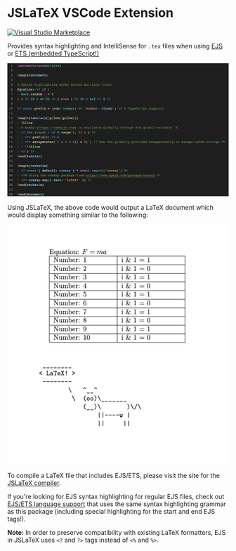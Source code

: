 # JSLaTeX VSCode Extension

[![Visual Studio Marketplace](https://img.shields.io/visual-studio-marketplace/v/leonzalion.jslatex.svg?label=Visual%20Studio%20Marketplace)](https://marketplace.visualstudio.com/items?itemName=leonzalion.jslatex)

Provides syntax highlighting and IntelliSense for `.tex` files when using [EJS](https://ejs.co) or [ETS (embedded TypeScript!)](https://github.com/leonzalion/ets)

![Syntax Highlighting Example](packages/extension/assets/syntax-highlighting.png)

Using JSLaTeX, the above code would output a LaTeX document which would display something similar to the following:

![Syntax Highlighting Example Output](packages/extension/assets/syntax-highlighting-output.png)

To compile a LaTeX file that includes EJS/ETS, please visit the site for the [JSLaTeX compiler](https://npm.im/jslatex).

If you're looking for EJS syntax highlighting for regular EJS files, check out [EJS/ETS language support](https://marketplace.visualstudio.com/items?itemName=leonzalion.vscode-ejs) that uses the same syntax highlighting grammar as this package (including special highlighting for the start and end EJS tags!).

**Note:** In order to preserve compatibility with existing LaTeX formatters, EJS in JSLaTeX uses `<?` and `?>` tags instead of `<%` and `%>`.

